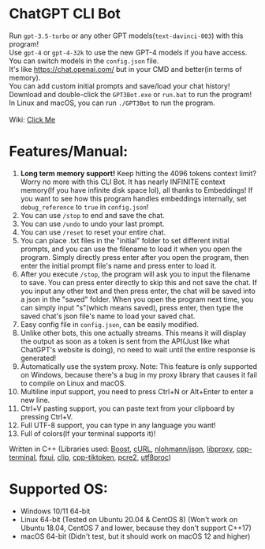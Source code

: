 # ChatGPT CLI Bot
Run `gpt-3.5-turbo` or any other GPT models(`text-davinci-003`) with this program! \
Use `gpt-4` or `gpt-4-32k` to use the new GPT-4 models if you have access. \
You can switch models in the `config.json` file. \
It's like https://chat.openai.com/ but in your CMD and better(in terms of memory). \
You can add custom initial prompts and save/load your chat history! \
Download and double-click the `GPT3Bot.exe` or `run.bat` to run the program! \
In Linux and macOS, you can run `./GPT3Bot` to run the program. \
\
Wiki: [Click Me](https://github.com/LagPixelLOL/ChatGPTCLIBot/wiki)

# Features/Manual:
1. **Long term memory support!** Keep hitting the 4096 tokens context limit? Worry no more with this CLI Bot. It has nearly INFINITE context memory(If you have infinite disk space lol), all thanks to Embeddings! If you want to see how this program handles embeddings internally, set `debug_reference` to `true` in `config.json`!
2. You can use `/stop` to end and save the chat.
3. You can use `/undo` to undo your last prompt.
4. You can use `/reset` to reset your entire chat.
5. You can place .txt files in the "initial" folder to set different initial prompts, and you can use the filename to load it when you open the program. Simply directly press enter after you open the program, then enter the initial prompt file's name and press enter to load it.
6. After you execute `/stop`, the program will ask you to input the filename to save. You can press enter directly to skip this and not save the chat. If you input any other text and then press enter, the chat will be saved into a json in the "saved" folder. When you open the program next time, you can simply input "s"(which means saved), press enter, then type the saved chat's json file's name to load your saved chat.
7. Easy config file in `config.json`, can be easily modified.
8. Unlike other bots, this one actually streams. This means it will display the output as soon as a token is sent from the API(Just like what ChatGPT's website is doing), no need to wait until the entire response is generated!
9. Automatically use the system proxy. Note: This feature is only supported on Windows, because there's a bug in my proxy library that causes it fail to compile on Linux and macOS.
10. Multiline input support, you need to press Ctrl+N or Alt+Enter to enter a new line.
11. Ctrl+V pasting support, you can paste text from your clipboard by pressing Ctrl+V.
12. Full UTF-8 support, you can type in any language you want!
13. Full of colors(If your terminal supports it)!

Written in C++ (Libraries used:
[Boost](https://www.boost.org/),
[cURL](https://curl.se/),
[nlohmann/json](https://github.com/nlohmann/json),
[libproxy](https://libproxy.github.io/libproxy/),
[cpp-terminal](https://github.com/jupyter-xeus/cpp-terminal),
[ftxui](https://github.com/ArthurSonzogni/FTXUI),
[clip](https://github.com/dacap/clip),
[cpp-tiktoken](https://github.com/gh-markt/tiktoken),
[pcre2](https://www.pcre.org/),
[utf8proc](https://juliastrings.github.io/utf8proc/))

# Supported OS:
* Windows 10/11 64-bit
* Linux 64-bit (Tested on Ubuntu 20.04 & CentOS 8) (Won't work on Ubuntu 18.04, CentOS 7 and lower, because they don't support C++17)
* macOS 64-bit (Didn't test, but it should work on macOS 12 and higher)